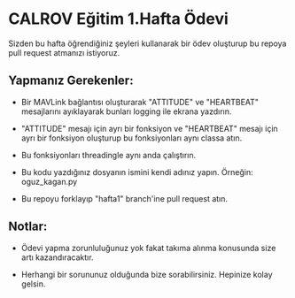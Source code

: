 
# CALROV Eğitim 1.Hafta Ödevi

Sizden bu hafta öğrendiğiniz şeyleri kullanarak bir ödev oluşturup bu repoya pull request atmanızı istiyoruz.

Yapmanız Gerekenler:
- 
- Bir MAVLink bağlantısı oluşturarak "ATTITUDE" ve "HEARTBEAT" mesajlarını ayıklayarak bunları logging ile ekrana yazdırın.

- "ATTITUDE" mesajı için ayrı bir fonksiyon ve "HEARTBEAT" mesajı için ayrı bir fonksiyon oluşturup bu fonksiyonları aynı classa atın.

- Bu fonksiyonları threadingle aynı anda çalıştırın. 

- Bu kodu yazdığınız dosyanın ismini kendi adınız yapın. Örneğin: oguz_kagan.py

- Bu repoyu forklayıp "hafta1" branch'ine pull request atın. 

Notlar:
-
- Ödevi yapma zorunluluğunuz yok fakat takıma alınma konusunda size artı kazandıracaktır.

- Herhangi bir sorununuz olduğunda bize sorabilirsiniz. Hepinize kolay gelsin.

